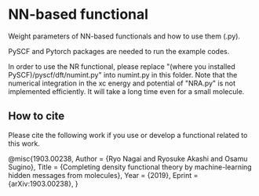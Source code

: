 NN-based functional
====

Weight parameters of NN-based functionals and how to use them (.py).

PySCF and Pytorch packages are needed to run the example codes.

In order to use the NR functional, please replace 
"(where you installed PySCF)/pyscf/dft/numint.py"
into numint.py in this folder.
Note that the numerical integration in the xc energy and potential of "NRA.py" is not implemented efficiently. It will take a long time even for a small molecule. 

## How to cite

Please cite the following work if you use or develop a functional related to this work.

@misc{1903.00238,
Author = {Ryo Nagai and Ryosuke Akashi and Osamu Sugino},
Title = {Completing density functional theory by machine-learning hidden messages from molecules},
Year = {2019},
Eprint = {arXiv:1903.00238},
}
